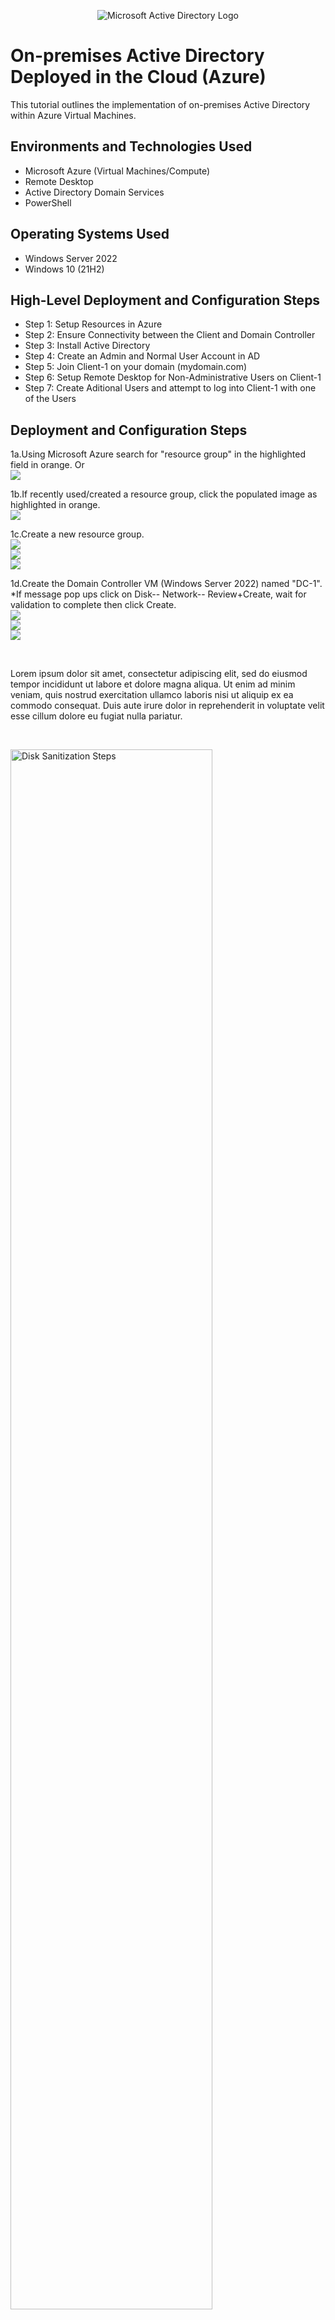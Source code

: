 <p align="center">
<img src="https://i.imgur.com/pU5A58S.png" alt="Microsoft Active Directory Logo"/>
</p>

<h1>On-premises Active Directory Deployed in the Cloud (Azure)</h1>
This tutorial outlines the implementation of on-premises Active Directory within Azure Virtual Machines.<br />


<!-- <h2>Video Demonstration</h2> -->

<!-- - ### [YouTube: How to Deploy on-premises Active Directory within Azure Compute](https://www.youtube.com) -->

<h2>Environments and Technologies Used</h2>

- Microsoft Azure (Virtual Machines/Compute)
- Remote Desktop
- Active Directory Domain Services
- PowerShell

<h2>Operating Systems Used </h2>

- Windows Server 2022
- Windows 10 (21H2)

<h2>High-Level Deployment and Configuration Steps</h2>

- Step 1: Setup Resources in Azure
- Step 2: Ensure Connectivity between the Client and Domain Controller
- Step 3: Install Active Directory
- Step 4: Create an Admin and Normal User Account in AD
- Step 5: Join Client-1 on your domain (mydomain.com)
- Step 6: Setup Remote Desktop for Non-Administrative Users on Client-1
- Step 7: Create Aditional Users and attempt to log into Client-1 with one of the Users

<h2>Deployment and Configuration Steps</h2>

<p>
1a.Using Microsoft Azure search for "resource group" in the highlighted field in orange. Or<br>
  <img src="https://github.com/Jayjohn1337/configure-ad/assets/67848718/90797d4c-0cb8-4c82-89d0-32cf65823187"/><br>

1b.If recently used/created a resource group, click the populated image as highlighted in orange.<br> 
  <img src="https://github.com/Jayjohn1337/configure-ad/assets/67848718/ab7b689e-5d0c-49c7-bd5e-73f1c72da15a"/><br>

1c.Create a new resource group.<br> 
  <img src="https://github.com/Jayjohn1337/configure-ad/assets/67848718/7088343a-0090-475b-93fb-0d3ccbc65032"/><br>
  <img src="https://github.com/Jayjohn1337/configure-ad/assets/67848718/f7d1fc4f-c28c-4a43-bfef-082653dfef9e"/><br>
  <img src="https://github.com/Jayjohn1337/configure-ad/assets/67848718/620c2b3c-b7b7-4b4d-a4d7-06f38a3f8954"/><br>

1d.Create the Domain Controller VM (Windows Server 2022) named "DC-1". *If message pop ups click on Disk-- Network-- Review+Create, wait for validation to complete then click Create.<br>
  <img src="https://github.com/Jayjohn1337/configure-ad/assets/67848718/72a45546-ea6d-4103-ae7a-98625750eddf"/><br>
  <img src="https://github.com/Jayjohn1337/configure-ad/assets/67848718/b5547bea-16fe-4809-92e2-145446db3c3b"/><br>
  <img src="https://github.com/Jayjohn1337/configure-ad/assets/67848718/5b651d55-2a7a-4faf-b95e-beecd62fb1d9"/><br>




</p>

<br />

<p>
<!--<img src="https://github.com/Jayjohn1337/configure-ad/assets/67848718/a6acbd78-a00d-4796-b4f3-76002f408e93"/>-->
</p>
<p>
Lorem ipsum dolor sit amet, consectetur adipiscing elit, sed do eiusmod tempor incididunt ut labore et dolore magna aliqua. Ut enim ad minim veniam, quis nostrud exercitation ullamco laboris nisi ut aliquip ex ea commodo consequat. Duis aute irure dolor in reprehenderit in voluptate velit esse cillum dolore eu fugiat nulla pariatur.
</p>
<br />

<p>
<img src="https://i.imgur.com/DJmEXEB.png" height="80%" width="80%" alt="Disk Sanitization Steps"/>
</p>
<p>
Lorem ipsum dolor sit amet, consectetur adipiscing elit, sed do eiusmod tempor incididunt ut labore et dolore magna aliqua. Ut enim ad minim veniam, quis nostrud exercitation ullamco laboris nisi ut aliquip ex ea commodo consequat. Duis aute irure dolor in reprehenderit in voluptate velit esse cillum dolore eu fugiat nulla pariatur.
</p>
<br />
